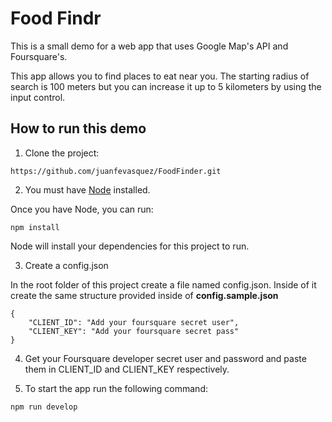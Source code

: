 # Food Findr

This is a small demo for a web app that uses Google Map's API and Foursquare's.

This app allows you to find places to eat near you.  The starting radius of search is 100 meters but you can increase it up to 5 kilometers by using the input control.

## How to run this demo

1) Clone the project:
```
https://github.com/juanfevasquez/FoodFinder.git
```

2) You must have [Node](https://nodejs.org/en/) installed.

Once you have Node, you can run:
```
npm install
```

Node will install your dependencies for this project to run.

3) Create a config.json

In the root folder of this project create a file named config.json.  Inside of it create the same structure provided inside of **config.sample.json**
```
{
    "CLIENT_ID": "Add your foursquare secret user",
    "CLIENT_KEY": "Add your foursquare secret pass"
}
```

4) Get your Foursquare developer secret user and password and paste them in CLIENT_ID and CLIENT_KEY respectively.

5) To start the app run the following command:
```
npm run develop
```


